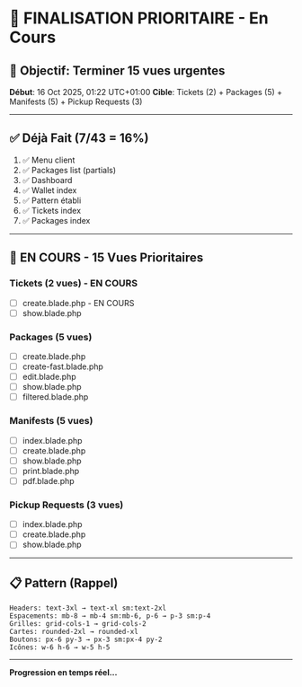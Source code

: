 # 🚀 FINALISATION PRIORITAIRE - En Cours

## 🎯 Objectif: Terminer 15 vues urgentes

**Début**: 16 Oct 2025, 01:22 UTC+01:00
**Cible**: Tickets (2) + Packages (5) + Manifests (5) + Pickup Requests (3)

---

## ✅ Déjà Fait (7/43 = 16%)

1. ✅ Menu client
2. ✅ Packages list (partials)
3. ✅ Dashboard
4. ✅ Wallet index
5. ✅ Pattern établi
6. ✅ Tickets index
7. ✅ Packages index

---

## 🔄 EN COURS - 15 Vues Prioritaires

### Tickets (2 vues) - EN COURS
- [ ] create.blade.php - EN COURS
- [ ] show.blade.php

### Packages (5 vues)
- [ ] create.blade.php
- [ ] create-fast.blade.php
- [ ] edit.blade.php
- [ ] show.blade.php
- [ ] filtered.blade.php

### Manifests (5 vues)
- [ ] index.blade.php
- [ ] create.blade.php
- [ ] show.blade.php
- [ ] print.blade.php
- [ ] pdf.blade.php

### Pickup Requests (3 vues)
- [ ] index.blade.php
- [ ] create.blade.php
- [ ] show.blade.php

---

## 📋 Pattern (Rappel)

```
Headers: text-3xl → text-xl sm:text-2xl
Espacements: mb-8 → mb-4 sm:mb-6, p-6 → p-3 sm:p-4
Grilles: grid-cols-1 → grid-cols-2
Cartes: rounded-2xl → rounded-xl
Boutons: px-6 py-3 → px-3 sm:px-4 py-2
Icônes: w-6 h-6 → w-5 h-5
```

---

**Progression en temps réel...**
